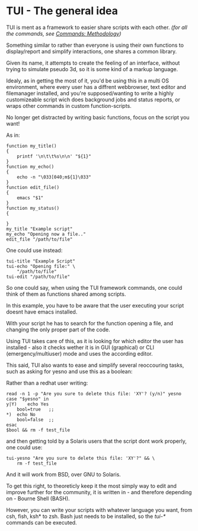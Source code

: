 TUI - The general idea
======================

TUI is ment as a framework to easier share scripts with each other. _(for all the commands, see [Commands: Methodology](https://github.com/sri-arjuna/tui/wiki/Commands:-Methodology))_

Something similar to rather than everyone is using their own functions to display/report and simplify interactions, one shares a common library.

Given its name, it attempts to create the feeling of an interface, without trying to simulate pseudo 3d, so it is some kind of a markup language.

Idealy, as in getting the most of it, you'd be using this in a multi OS environment, where every user has a diffrent webbrowser, text editor and filemanager installed, 
and you're supposed/wanting to write a highly customizeable script wich does background jobs and status reports, or wraps other commands in custom function-scripts.

No longer get distracted by writing basic functions, focus on the script you want!

As in:

	function my_title()
	{
		printf '\n\t\t%s\n\n' "${1}"
	}
	function my_echo()
	{
		echo -n "\033[040;m${1}\033"
	}
	function edit_file()
	{
		emacs "$1"
	}
	function my_status()
	{
		
	}
	my_title "Example script"
	my_echo "Opening now a file.."
	edit_file "/path/to/file"

One could use instead:

	tui-title "Example Script"
	tui-echo "Opening file:" \
		"/path/to/file"
	tui-edit "/path/to/file"

So one could say, when using the TUI framework commands, one could think of them as functions shared among scripts.

In this example, you have to be aware that the user executing your script doesnt have emacs installed.

With your script he has to search for the function opening a file, and changing the only proper part of the code.

Using TUI takes care of this, as it is looking for which editor the user has installed - also it checks wether it is in GUI (graphical) or CLI (emergency/multiuser) mode and uses the according editor.

This said, TUI also wants to ease and simplify several reoccouring tasks, such as asking for yesno and use this as a boolean:

Rather than a redhat user writing:

	read -n 1 -p "Are you sure to delete this file: 'XY'? (y/n)" yesno
	case "$yesno" in
	y|Y)	echo Yes
		bool=true	;;
	*)	echo No
		bool=false	;;
	esac
	$bool && rm -f test_file

and then getting told by a Solaris users that the script dont work properly, one could use:

	tui-yesno "Are you sure to delete this file: 'XY'?" && \
		rm -f test_file

And it will work from BSD, over GNU to Solaris.

To get this right, to theoreticly keep it the most simply way to edit and improve further for the community, it is written in - and therefore depending on - Bourne Shell (BASH).

However, you can write your scripts with whatever language you want, from csh, fish, ksh* to zsh.
Bash just needs to be installed, so the _tui-*_ commands can be executed.

